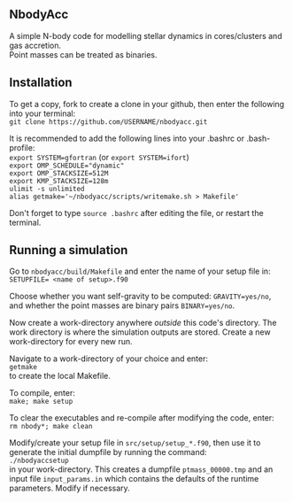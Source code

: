
NbodyAcc 
--------

A simple N-body code for modelling stellar dynamics in cores/clusters and gas accretion.  \
Point masses can be treated as binaries. 

Installation 
-------------

To get a copy, fork to create a clone in your github, then enter the following into your terminal: \
`git clone https://github.com/USERNAME/nbodyacc.git`

It is recommended to add the following lines into your .bashrc or .bash-profile: \
`export SYSTEM=gfortran` (or `export SYSTEM=ifort`) \
`export OMP_SCHEDULE="dynamic"` \
`export OMP_STACKSIZE=512M` \
`export KMP_STACKSIZE=128m` \
`ulimit -s unlimited` \
`alias getmake='~/nbodyacc/scripts/writemake.sh > Makefile'`

Don't forget to type `source .bashrc` after editing the file, or restart the terminal.  

Running a simulation 
--------------------

Go to `nbodyacc/build/Makefile` and enter the name of your setup file in: \
`SETUPFILE= <name of setup>.f90`

Choose whether you want self-gravity to be computed: `GRAVITY=yes/no`, \
and whether the point masses are binary pairs `BINARY=yes/no`.

Now create a work-directory anywhere _outside_ this code's directory. The work directory is where the simulation outputs are stored. Create a new work-directory for every new run. 

Navigate to a work-directory of your choice and enter: \
`getmake` \
to create the local Makefile.

To compile, enter: \
`make; make setup` 

To clear the executables and re-compile after modifying the code, enter: \
`rm nbody*; make clean`

Modify/create your setup file in `src/setup/setup_*.f90`, then use it to generate the initial dumpfile by running the command: \
`./nbodyaccsetup` \
in your work-directory.
This creates a dumpfile `ptmass_00000.tmp` and an input file `input_params.in` which contains the defaults of the runtime parameters. Modify if necessary. 

